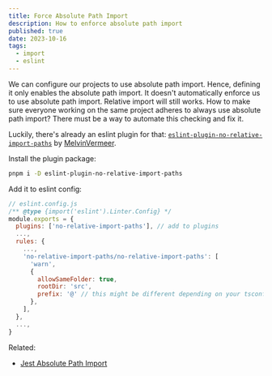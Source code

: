 ```yaml
---
title: Force Absolute Path Import
description: How to enforce absolute path import
published: true
date: 2023-10-16
tags:
  - import
  - eslint
---
```


We can configure our projects to use absolute path import. Hence, defining it only enables the absolute path import. It doesn't automatically enforce us to use absolute path import. Relative import will still works. How to make sure everyone working on the same project adheres to always use absolute path import? There must be a way to automate this checking and fix it.

Luckily, there's already an eslint plugin for that: [`eslint-plugin-no-relative-import-paths`](https://www.npmjs.com/package/eslint-plugin-no-relative-import-paths) by [MelvinVermeer](https://github.com/MelvinVermeer).

Install the plugin package:

```bash
pnpm i -D eslint-plugin-no-relative-import-paths
```

Add it to eslint config:

```js
// eslint.config.js
/** @type {import('eslint').Linter.Config} */
module.exports = {
  plugins: ['no-relative-import-paths'], // add to plugins
  ...,
  rules: {
    ...,
    'no-relative-import-paths/no-relative-import-paths': [
      'warn',
      {
        allowSameFolder: true,
        rootDir: 'src',
        prefix: '@' // this might be different depending on your tsconfig / jsconfig configuration
      },
    ],
  },
  ...,
}
```

Related:

- [Jest Absolute Path Import](/notes/jest-path-mapping)
